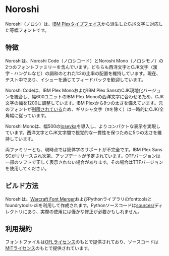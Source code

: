 # Noroshi

Noroshi（ノロシ）は、[IBM Plexタイプフェイス](https://github.com/IBM/plex)から派生したCJK文字に対応した等幅フォントです。

## 特徴

Noroshiは、Noroshi Code（ノロシコード）とNoroshi Mono（ノロシモノ）の2つのフォントファミリーを含んでいます。どちらも西洋文字とCJK文字（漢字・ハングルなど）の調和のとれた1:2の比率の配置を維持しています。現在、テスト中であり、イシューを通じてフィードバックを歓迎しています。

Noroshi Codeは、IBM Plex MonoおよびIBM Plex SansのCJK現地化バージョンを統合し、幅600ユニットのIBM Plex Monoの西洋文字に合わせるため、CJK文字の幅を1200に調整しています。IBM Plexから8つの太さを備えています。元のフォントが[制限されている](https://github.com/IBM/plex/issues/276)ため、ギリシャ文字（πを除く）は一時的にCJK/全角幅に従っています。

Noroshi Monoは、幅500の[Iosevka](https://github.com/be5invis/Iosevka)を導入し、よりコンパクトな表示を実現しています。西洋文字とCJK文字間で視覚的な一貫性を保つために5つの太さを維持しています。

両ファミリーとも、現時点では簡体字のサポートが不完全です。IBM Plex Sans SCがリリースされ次第、アップデートが予定されています。OTFバージョンは一部のソフトで正しく表示されない場合があります。その場合はTTFバージョンを使用してください。

## ビルド方法

Noroshiは、[Warcraft Font Merger](https://github.com/nowar-fonts/Warcraft-Font-Merger)およびPythonライブラリのfonttoolsとfoundrytools-cliを利用して作成されます。Pythonソースコードは[sources/](sources/)ディレクトリにあり、実際の使用には僅かな修正が必要かもしれません。

## 利用規約

フォントファイルは[OFLライセンス](OFL.txt)のもとで提供されており、ソースコードは[MITライセンス](MIT.txt)のもとで提供されています。